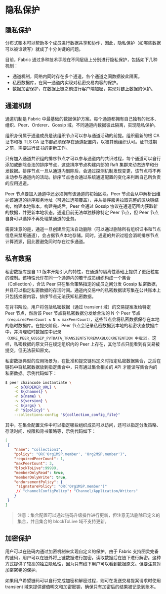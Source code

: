# 隐私保护

## 隐私保护

分布式账本可以帮助多个成员进行数据共享和协作，因此，隐私保护（如哪些数据可以被谁读写）就成了十分关键的问题。

目前，Fabric 通过多种技术手段在不同层级上分别进行隐私保护，包括如下几种机制：

- 通道机制，网络内同时存在多个通道，各个通道之间数据彼此隔离。
- 私密数据库，在同一通道内实现对私密交易内容的保护。
- 数据加密保护，在数据上链之前进行客户端加密，实现对链上数据的保护。

## 通道机制

通道机制是 Fabric 中最基础的数据保护方案。每个通道都拥有自己独有的账本、组织、Peer、Orderer、Gossip 域。不同通道内数据彼此隔离，实现隐私保护。

组织身份属于通道成员是该组织节点可以参与通道活动的前提。组织最新的根 CA 证书和根 TLS CA 证书都必须保存在通道配置内，以被其他组织认可。证书过期之前，需要进行证书的更新工作。

只有加入通道共识组的排序节点才可以参与通道内的共识过程，每个通道可以自行添加或删除合法的排序节点，这些排序节点构建内部的 Raft 集群来动态选举和分发数据。排序节点一旦从通道内删除后，会通过探测机制发现变更，该节点将不再主动参与通道内的活动。排序节点也会通过系统通道配置的变化来判断自己所负责的应用通道。

Peer 节点要加入通道中还必须拥有该通道的初始区块。Peer 节点会从中解析出维护该通道的排序服务地址（可通过选项覆盖），并从排序服务拉取完整的区块链结构，构建本地账本。构建完成后，Peer 会通过 Gossip 协议在通道范围内获取新的数据，并更新本地状态。通道目前无法单独移除特定 Peer 节点，但 Peer 节点自身可以选择不再处理某通道的业务。

需要注意的是，通道一旦创建后无法自动删除（可以通过删除所有组织证书和节点信息来禁用通道），会占据节点本地存储。同时，通道的共识过程会消耗排序节点计算资源，因此要避免同时存在过多通道。

## 私有数据

私密数据库是自 1.1 版本开始引入的特性，在通道的隔离性基础上提供了更细粒度的控制。该特性允许在同一个通道内的若干成员组织构成一个集合（Collection），合法 Peer 只在集合策略指定的成员之间分发 Gossip 私密数据，并且可以指定私密数据的存活时间。通道内交易中的私密数据读写集在公共账本上只包括摘要内容，排序节点无法获知私密数据。

在背书阶段，用户将包括私密数据（通过 transient 域）的交易提案发给特定 Peer 节点，然后该 Peer 节点将私密数据分发给合法的 N 个 Peer 节点`（requiredPeerCount ≤ N ≤ maxPeerCount）`，这些节点会将私密数据保存在本地的临时数据库。在提交阶段，Peer 节点会记录私密数据到本地的私密状态数据库中，并清理临时数据库中记录`（CORE_PEER_GOSSIP_PVTDATA_TRANSIENTSTOREMAXBLOCKRETENTION 中指定）`。这样，私密数据的原文只在规定组织内的 Peer 上存在，其他节点只能看到有交易被提交，但无法获知原文。

私密数据典型的应用场景为，在批准和提交链码定义时指定私密数据集合，之后在链码中将私密数据放到指定集合中，只有通过集合相关的 API 才能读写集合内的私密数据。示例代码如下：

```sh
$ peer chaincode instantiate \
    -o ${ORDERER_URL} \
    -C ${channel} \
    -n ${name} \
    -v ${version} \
    -c ${args} \
    -P "${policy}" \
    --collections-config "${collection_config_file}"
```

其中，在集合配置文件中可以指定哪些组织成员可以访问，还可以指定分发策略、存活时间、权限和背书策略等，示例代码如下：

```json
[
 {
    "name": "collection1",
    "policy": "OR('Org1MSP.member', 'Org2MSP.member')",
    "requiredPeerCount": 1,
    "maxPeerCount": 3,
    "blockToLive":99999,
    "memberOnlyRead": true,
    "memberOnlyWrite": true,
    "endorsementPolicy": { 
     "signaturePolicy": "OR('Org1MSP.member')" 
     // "channelConfigPolicy": "Channel/Application/Writers"
    }
 }
]
```

> 注意：集合配置可以通过链码升级操作进行更新，但注意无法删除已定义的集合，并且集合的 blockToLive 域不支持更新。

## 加密保护

用户可以在链码内通过加密机制来实现自定义的保护。由于 Fabric 支持图灵完备的链码，用户可以在链外将上链数据进行加密，读取数据后在链下进行解密。这种方式提供了较高的独立隐私性，因为只有线下用户可以看到数据原文。但要注意对加密密钥的保护。

如果用户希望链码可以自行完成加密和解密过程，则可在发送交易提案请求时使用 transient 域来提供键值明文和加密密钥，确保只有加密后的结果被记录到账本。
